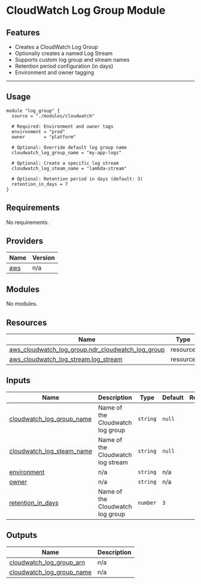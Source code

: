 # CloudWatch Log Group Module

## Features

- Creates a CloudWatch Log Group
- Optionally creates a named Log Stream
- Supports custom log group and stream names
- Retention period configuration (in days)
- Environment and owner tagging

---

## Usage

```hcl
module "log_group" {
  source = "./modules/cloudwatch"

  # Required: Environment and owner tags
  environment = "prod"
  owner       = "platform"

  # Optional: Override default log group name
  cloudwatch_log_group_name = "my-app-logs"

  # Optional: Create a specific log stream
  cloudwatch_log_steam_name = "lambda-stream"

  # Optional: Retention period in days (default: 3)
  retention_in_days = 7
}

```

<!-- BEGIN_TF_DOCS -->

## Requirements

No requirements.

## Providers

| Name                                             | Version |
| ------------------------------------------------ | ------- |
| <a name="provider_aws"></a> [aws](#provider_aws) | n/a     |

## Modules

No modules.

## Resources

| Name                                                                                                                                                  | Type     |
| ----------------------------------------------------------------------------------------------------------------------------------------------------- | -------- |
| [aws_cloudwatch_log_group.ndr_cloudwatch_log_group](https://registry.terraform.io/providers/hashicorp/aws/latest/docs/resources/cloudwatch_log_group) | resource |
| [aws_cloudwatch_log_stream.log_stream](https://registry.terraform.io/providers/hashicorp/aws/latest/docs/resources/cloudwatch_log_stream)             | resource |

## Inputs

| Name                                                                                                         | Description                       | Type     | Default | Required |
| ------------------------------------------------------------------------------------------------------------ | --------------------------------- | -------- | ------- | :------: |
| <a name="input_cloudwatch_log_group_name"></a> [cloudwatch_log_group_name](#input_cloudwatch_log_group_name) | Name of the Cloudwatch log group  | `string` | `null`  |    no    |
| <a name="input_cloudwatch_log_steam_name"></a> [cloudwatch_log_steam_name](#input_cloudwatch_log_steam_name) | Name of the Cloudwatch log stream | `string` | `null`  |    no    |
| <a name="input_environment"></a> [environment](#input_environment)                                           | n/a                               | `string` | n/a     |   yes    |
| <a name="input_owner"></a> [owner](#input_owner)                                                             | n/a                               | `string` | n/a     |   yes    |
| <a name="input_retention_in_days"></a> [retention_in_days](#input_retention_in_days)                         | Name of the Cloudwatch log group  | `number` | `3`     |    no    |

## Outputs

| Name                                                                                                           | Description |
| -------------------------------------------------------------------------------------------------------------- | ----------- |
| <a name="output_cloudwatch_log_group_arn"></a> [cloudwatch_log_group_arn](#output_cloudwatch_log_group_arn)    | n/a         |
| <a name="output_cloudwatch_log_group_name"></a> [cloudwatch_log_group_name](#output_cloudwatch_log_group_name) | n/a         |

<!-- END_TF_DOCS -->
